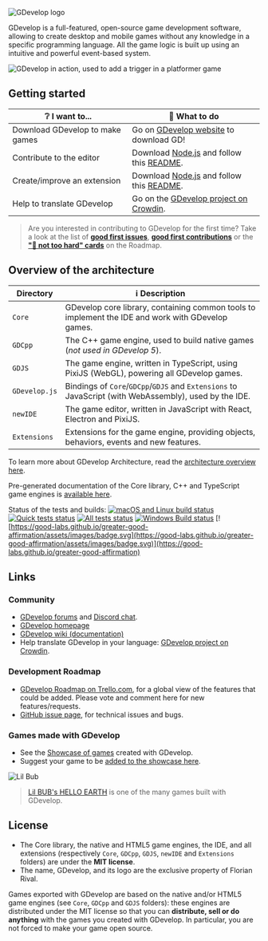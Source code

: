 ![GDevelop logo](https://raw.githubusercontent.com/4ian/GDevelop/master/Core/docs/images/gdlogo.png "GDevelop logo")

GDevelop is a full-featured, open-source game development software, allowing to create desktop and mobile games without any knowledge in a specific programming language. All the game logic is built up using an intuitive and powerful event-based system.

![GDevelop in action, used to add a trigger in a platformer game](https://raw.githubusercontent.com/4ian/GDevelop/master/Core/docs/images/demo.gif "GDevelop in action, used to add a trigger in a platformer game")

## Getting started

| ❔ I want to...                 | 🚀 What to do                                                                  |
| ------------------------------- | ------------------------------------------------------------------------------ |
| Download GDevelop to make games | Go on [GDevelop website](https://gdevelop-app.com) to download GD!             |
| Contribute to the editor        | Download [Node.js] and follow this [README](newIDE/README.md).                 |
| Create/improve an extension     | Download [Node.js] and follow this [README](newIDE/README-extensions.md).      |
| Help to translate GDevelop      | Go on the [GDevelop project on Crowdin](https://crowdin.com/project/gdevelop). |

> Are you interested in contributing to GDevelop for the first time? Take a look at the list of **[good first issues](https://github.com/4ian/GDevelop/issues?q=is%3Aissue+is%3Aopen+label%3A%22%F0%9F%91%8Cgood+first+issue%22)**, **[good first contributions](https://github.com/4ian/GDevelop/discussions/categories/good-first-contribution)** or the **["🏐 not too hard" cards](https://trello.com/b/qf0lM7k8/gdevelop-roadmap?menu=filter&filter=label:Not%20too%20hard%20%E2%9A%BD%EF%B8%8F)** on the Roadmap.

## Overview of the architecture

| Directory     | ℹ️ Description                                                                                        |
| ------------- | ----------------------------------------------------------------------------------------------------- |
| `Core`        | GDevelop core library, containing common tools to implement the IDE and work with GDevelop games.     |
| `GDCpp`       | The C++ game engine, used to build native games (_not used in GDevelop 5_).                           |
| `GDJS`        | The game engine, written in TypeScript, using PixiJS (WebGL), powering all GDevelop games.            |
| `GDevelop.js` | Bindings of `Core`/`GDCpp`/`GDJS` and `Extensions` to JavaScript (with WebAssembly), used by the IDE. |
| `newIDE`      | The game editor, written in JavaScript with React, Electron and PixiJS.                               |
| `Extensions`  | Extensions for the game engine, providing objects, behaviors, events and new features.                |

To learn more about GDevelop Architecture, read the [architecture overview here](Core/GDevelop-Architecture-Overview.md).

Pre-generated documentation of the Core library, C++ and TypeScript game engines is [available here](https://docs.gdevelop-app.com).

Status of the tests and builds: [![macOS and Linux build status](https://circleci.com/gh/4ian/GDevelop.svg?style=shield)](https://app.circleci.com/pipelines/github/4ian/GDevelop) [![Quick tests status](https://semaphoreci.com/api/v1/4ian/gd/branches/master/shields_badge.svg)](https://semaphoreci.com/4ian/gd) [![All tests status](https://www.travis-ci.com/4ian/GDevelop.svg?branch=master)](https://www.travis-ci.com/github/4ian/GDevelop) [![Windows Build status](https://ci.appveyor.com/api/projects/status/84uhtdox47xp422x/branch/master?svg=true)](https://ci.appveyor.com/project/4ian/gdevelop/branch/master) [![https://good-labs.github.io/greater-good-affirmation/assets/images/badge.svg](https://good-labs.github.io/greater-good-affirmation/assets/images/badge.svg)](https://good-labs.github.io/greater-good-affirmation)

## Links

### Community

-   [GDevelop forums](https://forum.gdevelop-app.com) and [Discord chat](https://discord.gg/gdevelop).
-   [GDevelop homepage](https://gdevelop-app.com)
-   [GDevelop wiki (documentation)](http://wiki.compilgames.net/doku.php/gdevelop5/start)
-   Help translate GDevelop in your language: [GDevelop project on Crowdin](https://crowdin.com/project/gdevelop).

### Development Roadmap

-   [GDevelop Roadmap on Trello.com](https://trello.com/b/qf0lM7k8/gdevelop-roadmap), for a global view of the features that could be added. Please vote and comment here for new features/requests.
-   [GitHub issue page](https://github.com/4ian/GDevelop/issues), for technical issues and bugs.

### Games made with GDevelop

-   See the [Showcase of games](https://gdevelop-app.com/games-showcase) created with GDevelop.
-   Suggest your game to be [added to the showcase here](https://github.com/GDevelopApp/GDevelop-website-showcase/issues/new/choose).

![Lil Bub](http://compilgames.net/assets/bub/screenshots-background.jpg "GDevelop logo")

> [Lil BUB's HELLO EARTH](https://gdevelop-app.com/games/lil-bub-hello-earth) is one of the many games built with GDevelop.

## License

-   The Core library, the native and HTML5 game engines, the IDE, and all extensions (respectively `Core`, `GDCpp`, `GDJS`, `newIDE` and `Extensions` folders) are under the **MIT license**.
-   The name, GDevelop, and its logo are the exclusive property of Florian Rival.

Games exported with GDevelop are based on the native and/or HTML5 game engines (see `Core`, `GDCpp` and `GDJS` folders): these engines are distributed under the MIT license so that you can **distribute, sell or do anything** with the games you created with GDevelop. In particular, you are not forced to make your game open source.

[node.js]: https://nodejs.org
